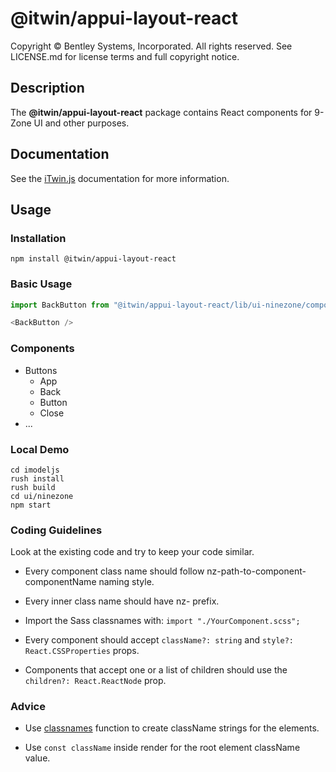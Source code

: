 # @itwin/appui-layout-react

Copyright © Bentley Systems, Incorporated. All rights reserved. See LICENSE.md for license terms and full copyright notice.

## Description

The __@itwin/appui-layout-react__ package contains React components for 9-Zone UI and other purposes.

## Documentation

See the [iTwin.js](https://www.itwinjs.org) documentation for more information.

## Usage

### Installation

```shell
npm install @itwin/appui-layout-react
```

### Basic Usage

```javascript
import BackButton from "@itwin/appui-layout-react/lib/ui-ninezone/components/buttons/Back";

<BackButton />
```

### Components

* Buttons
  * App
  * Back
  * Button
  * Close
* ...

### Local Demo

```shell
cd imodeljs
rush install
rush build
cd ui/ninezone
npm start
```

### Coding Guidelines

Look at the existing code and try to keep your code similar.

* Every component class name should follow nz-path-to-component-componentName naming style.

* Every inner class name should have nz- prefix.

* Import the Sass classnames with: `import "./YourComponent.scss";`

* Every component should accept `className?: string` and `style?: React.CSSProperties` props.

* Components that accept one or a list of children should use the `children?: React.ReactNode` prop.

### Advice

* Use [classnames](https://www.npmjs.com/package/classnames) function to create className strings for the elements.

* Use `const className` inside render for the root element className value.
